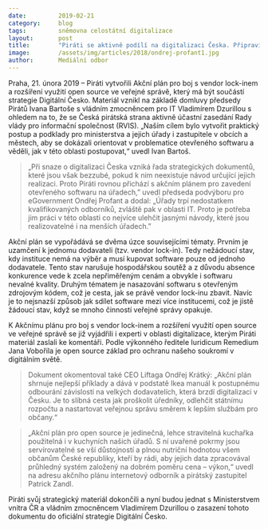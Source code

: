 ```yaml
---
date:         2019-02-21
category:     blog
tags:         sněmovna celostátní digitalizace
layout:       post
title:        "Piráti se aktivně podílí na digitalizaci Česka. Připravili akční plán pro zavedení otevřeného softwaru na úřadech"
image:        /assets/img/articles/2018/ondrej-profant1.jpg
author:       Mediální odbor
---
```



Praha, 21. února 2019 – Piráti vytvořili Akční plán pro boj s vendor lock-inem a rozšíření využití open source ve veřejné správě, který má být součástí strategie Digitální Česko. Materiál vznikl na základě domluvy předsedy Pirátů Ivana Bartoše s vládním zmocněncem pro IT Vladimírem Dzurillou s ohledem na to, že se Česká pirátská strana aktivně účastní zasedání Rady vlády pro informační společnost (RVIS). „Naším cílem bylo vytvořit praktický postup a podklady pro ministerstva a jejich úřady i zastupitele v obcích a městech, aby se dokázali orientovat v problematice otevřeného softwaru a věděli, jak v této oblasti postupovat,“ uvedl Ivan Bartoš.

> „Při snaze o digitalizaci Česka vzniká řada strategických dokumentů, které jsou však bezzubé, pokud k nim neexistuje návod určující jejich realizaci. Proto Piráti rovnou přichází s akčním plánem pro zavedení otevřeného softwaru na úřadech,” uvedl předseda podvýboru pro eGovernment Ondřej Profant a dodal: „Úřady trpí nedostatkem kvalifikovaných odborníků, zvláště pak v oblasti IT. Proto je potřeba jim práci v této oblasti co nejvíce ulehčit jasnými návody, které jsou realizovatelné i na menších úřadech.”

Akční plán se vypořádává se dvěma úzce souvisejícími tématy. Prvním je uzamčení k jednomu dodavateli (tzv. vendor lock-in). Tedy nežádoucí stav, kdy instituce nemá na výběr a musí kupovat software pouze od jednoho dodavatele. Tento stav narušuje hospodářskou soutěž a z důvodu absence konkurence vede k zcela nepřiměřeným cenám a obvykle i softwaru nevalné kvality. Druhým tématem je nasazování softwaru s otevřeným zdrojovým kódem, což je cesta, jak se právě vendor lock-inu zbavit. Navíc je to nejsnazší způsob jak sdílet software mezi více institucemi, což je jistě žádoucí stav, když se mnoho činností veřejné správy opakuje.

K Akčnímu plánu pro boj s vendor lock-inem a rozšíření využití open source ve veřejné správě se již vyjádřili i experti v oblasti digitalizace, kterým Piráti materiál zaslali ke komentáři. Podle výkonného ředitele Iuridicum Remedium Jana Vobořila je open source základ pro ochranu našeho soukromí v digitálním světě. 

> Dokument okomentoval také CEO Liftaga Ondřej Krátký: „Akční plán shrnuje nejlepší příklady a dává v podstatě Ikea manuál k postupnému odbourání závislosti na velkých dodavatelích, která brzdí digitalizaci v Česku. Je to slibná cesta jak proškolit úředníky, odlehčit státnímu rozpočtu a nastartovat veřejnou správu směrem k lepším službám pro občany.“

> „Akční plán pro open source je jedinečná, lehce stravitelná kuchařka použitelná i v kuchyních našich úřadů. S ní uvařené pokrmy jsou servírovatelné se vší důstojností a plnou nutriční hodnotou všem občanům České republiky, kteří by rádi, aby jejich data zpracovával průhledný systém založený na dobrém poměru cena – výkon,“ uvedl na adresu akčního plánu internetový odborník a pirátský zastupitel Patrick Zandl.

Piráti svůj strategický materiál dokončili a nyní budou jednat s Ministerstvem vnitra ČR a vládním zmocněncem Vladimírem Dzurillou o zasazení tohoto dokumentu do oficiální strategie Digitální Česko.
